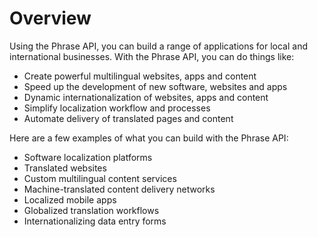 # Overview

Using the Phrase API, you can build a range of applications for local and
international businesses. With the Phrase API, you can do things like:

- Create powerful multilingual websites, apps and content
- Speed up the development of new software, websites and apps
- Dynamic internationalization of websites, apps and content
- Simplify localization workflow and processes
- Automate delivery of translated pages and content

Here are a few examples of what you can build with the Phrase API:

- Software localization platforms
- Translated websites
- Custom multilingual content services
- Machine-translated content delivery networks
- Localized mobile apps
- Globalized translation workflows
- Internationalizing data entry forms
